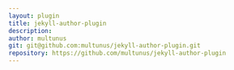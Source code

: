 ```yaml
---
layout: plugin
title: jekyll-author-plugin
description: 
author: multunus
git: git@github.com:multunus/jekyll-author-plugin.git
repository: https://github.com/multunus/jekyll-author-plugin
---
```

